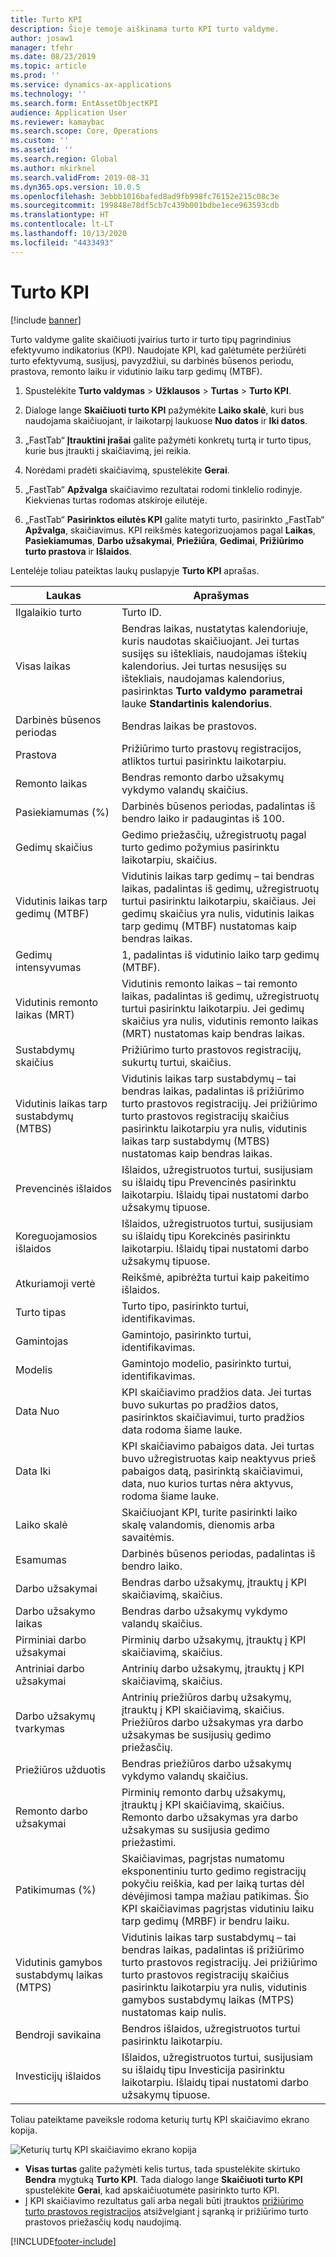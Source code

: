 ```yaml
---
title: Turto KPI
description: Šioje temoje aiškinama turto KPI turto valdyme.
author: josaw1
manager: tfehr
ms.date: 08/23/2019
ms.topic: article
ms.prod: ''
ms.service: dynamics-ax-applications
ms.technology: ''
ms.search.form: EntAssetObjectKPI
audience: Application User
ms.reviewer: kamaybac
ms.search.scope: Core, Operations
ms.custom: ''
ms.assetid: ''
ms.search.region: Global
ms.author: mkirknel
ms.search.validFrom: 2019-08-31
ms.dyn365.ops.version: 10.0.5
ms.openlocfilehash: 3ebbb1016bafed8ad9fb998fc76152e215c08c3e
ms.sourcegitcommit: 199848e78df5cb7c439b001bdbe1ece963593cdb
ms.translationtype: HT
ms.contentlocale: lt-LT
ms.lasthandoff: 10/13/2020
ms.locfileid: "4433493"
---
```

# <a name="asset-kpis"></a>Turto KPI

[!include [banner](../../includes/banner.md)]

 

Turto valdyme galite skaičiuoti įvairius turto ir turto tipų pagrindinius efektyvumo indikatorius (KPI). Naudojate KPI, kad galėtumėte peržiūrėti turto efektyvumą, susijusį, pavyzdžiui, su darbinės būsenos periodu, prastova, remonto laiku ir vidutinio laiku tarp gedimų (MTBF).

1. Spustelėkite **Turto valdymas** > **Užklausos** > **Turtas** > **Turto KPI**.

2. Dialoge lange **Skaičiuoti turto KPI** pažymėkite **Laiko skalė**, kuri bus naudojama skaičiuojant, ir laikotarpį laukuose **Nuo datos** ir **Iki datos**. 

3. „FastTab“ **Įtrauktini įrašai** galite pažymėti konkretų turtą ir turto tipus, kurie bus įtraukti į skaičiavimą, jei reikia.

4. Norėdami pradėti skaičiavimą, spustelėkite **Gerai**.

5. „FastTab“ **Apžvalga** skaičiavimo rezultatai rodomi tinklelio rodinyje. Kiekvienas turtas rodomas atskiroje eilutėje.

6. „FastTab“ **Pasirinktos eilutės KPI** galite matyti turto, pasirinkto „FastTab“ **Apžvalga**, skaičiavimus. KPI reikšmės kategorizuojamos pagal **Laikas**, **Pasiekiamumas**, **Darbo užsakymai**, **Priežiūra**, **Gedimai**, **Prižiūrimo turto prastova** ir **Išlaidos**.

Lentelėje toliau pateiktas laukų puslapyje **Turto KPI** aprašas.

| Laukas                   | Aprašymas                                                                                                                                                                                                                                                                                           |
|-------------------------|-------------------------------------------------------------------------------------------------------------------------------------------------------------------------------------------------------------------------------------------------------------------------------------------------------|
| Ilgalaikio turto                   | Turto ID.                                                                                                                                                                                                                                                                                             |
| Visas laikas              | Bendras laikas, nustatytas kalendoriuje, kuris naudotas skaičiuojant. Jei turtas susijęs su ištekliais, naudojamas ištekių kalendorius. Jei turtas nesusijęs su ištekliais, naudojamas kalendorius, pasirinktas **Turto valdymo parametrai** lauke **Standartinis kalendorius**. |
| Darbinės būsenos periodas                  | Bendras laikas be prastovos.                                                                                                                                                                                                                                                                            |
| Prastova                | Prižiūrimo turto prastovų registracijos, atliktos turtui pasirinktu laikotarpiu.                                                                                                                                                                                                                              |
| Remonto laikas             | Bendras remonto darbo užsakymų vykdymo valandų skaičius.                                                                                                                                                                                                                                            |
| Pasiekiamumas (%)          | Darbinės būsenos periodas, padalintas iš bendro laiko ir padaugintas iš 100.                                                                                                                                                                                                                                                   |
| Gedimų skaičius        | Gedimo priežasčių, užregistruotų pagal turto gedimo požymius pasirinktu laikotarpiu, skaičius.                                                                                                                                                                                                             |
| Vidutinis laikas tarp gedimų (MTBF)                    | Vidutinis laikas tarp gedimų – tai bendras laikas, padalintas iš gedimų, užregistruotų turtui pasirinktu laikotarpiu, skaičiaus. Jei gedimų skaičius yra nulis, vidutinis laikas tarp gedimų (MTBF) nustatomas kaip bendras laikas.                                                                                                                   |
| Gedimų intensyvumas               | 1, padalintas iš vidutinio laiko tarp gedimų (MTBF).                                                                                                                                                                                                                                                                                    |
| Vidutinis remonto laikas (MRT)                     | Vidutinis remonto laikas – tai remonto laikas, padalintas iš gedimų, užregistruotų turtui pasirinktu laikotarpiu. Jei gedimų skaičius yra nulis, vidutinis remonto laikas (MRT) nustatomas kaip bendras laikas.                                                                                                                           |
| Sustabdymų skaičius         | Prižiūrimo turto prastovos registracijų, sukurtų turtui, skaičius.                                                                                                                                                                                                                                     |
| Vidutinis laikas tarp sustabdymų (MTBS)                    | Vidutinis laikas tarp sustabdymų – tai bendras laikas, padalintas iš prižiūrimo turto prastovos registracijų. Jei prižiūrimo turto prastovos registracijų skaičius pasirinktu laikotarpiu yra nulis, vidutinis laikas tarp sustabdymų (MTBS) nustatomas kaip bendras laikas.                                                                                      |
| Prevencinės išlaidos         | Išlaidos, užregistruotos turtui, susijusiam su išlaidų tipu Prevencinės pasirinktu laikotarpiu. Išlaidų tipai nustatomi darbo užsakymų tipuose.                                                                                                                                                                       |
| Koreguojamosios išlaidos         | Išlaidos, užregistruotos turtui, susijusiam su išlaidų tipu Korekcinės pasirinktu laikotarpiu. Išlaidų tipai nustatomi darbo užsakymų tipuose.                                                                                                                                                                       |
| Atkuriamoji vertė       | Reikšmė, apibrėžta turtui kaip pakeitimo išlaidos.                                                                                                                                                                                                                                                  |
| Turto tipas             | Turto tipo, pasirinkto turtui, identifikavimas.                                                                                                                                                                                                                                             |
| Gamintojas           | Gamintojo, pasirinkto turtui, identifikavimas.                                                                                                                                                                                                                                                 |
| Modelis                   | Gamintojo modelio, pasirinkto turtui, identifikavimas.                                                                                                                                                                                                                                           |
| Data Nuo               | KPI skaičiavimo pradžios data. Jei turtas buvo sukurtas po pradžios datos, pasirinktos skaičiavimui, turto pradžios data rodoma šiame lauke.                                                                                                                                  |
| Data Iki                 | KPI skaičiavimo pabaigos data. Jei turtas buvo užregistruotas kaip neaktyvus prieš pabaigos datą, pasirinktą skaičiavimui, data, nuo kurios turtas nėra aktyvus, rodoma šiame lauke.                                                                                               |
| Laiko skalė              | Skaičiuojant KPI, turite pasirinkti laiko skalę valandomis, dienomis arba savaitėmis.                                                                                                                                                                                                            |
| Esamumas            | Darbinės būsenos periodas, padalintas iš bendro laiko.                                                                                                                                                                                                                                                                         |
| Darbo užsakymai             | Bendras darbo užsakymų, įtrauktų į KPI skaičiavimą, skaičius.                                                                                                                                                                                                                                          |
| Darbo užsakymo laikas         | Bendras darbo užsakymų vykdymo valandų skaičius.                                                                                                                                                                                                                                               |
| Pirminiai darbo užsakymai     | Pirminių darbo užsakymų, įtrauktų į KPI skaičiavimą, skaičius.                                                                                                                                                                                                                                        |
| Antriniai darbo užsakymai   | Antrinių darbo užsakymų, įtrauktų į KPI skaičiavimą, skaičius.                                                                                                                                                                                                                                      |
| Darbo užsakymų tvarkymas | Antrinių priežiūros darbų užsakymų, įtrauktų į KPI skaičiavimą, skaičius. Priežiūros darbo užsakymas yra darbo užsakymas be susijusių gedimo priežasčių.                                                                                                                                                             |
| Priežiūros užduotis        | Bendras priežiūros darbo užsakymų vykdymo valandų skaičius.                                                                                                                                                                                                                                       |
| Remonto darbo užsakymai      | Pirminių remonto darbų užsakymų, įtrauktų į KPI skaičiavimą, skaičius. Remonto darbo užsakymas yra darbo užsakymas su susijusia gedimo priežastimi.                                                                                                                                                                        |
| Patikimumas (%)           | Skaičiavimas, pagrįstas numatomu eksponentiniu turto gedimo registracijų pokyčiu reiškia, kad per laiką turtas dėl dėvėjimosi tampa mažiau patikimas. Šio KPI skaičiavimas pagrįstas vidutiniu laiku tarp gedimų (MRBF) ir bendru laiku.                                                            |
| Vidutinis gamybos sustabdymų laikas (MTPS)                    | Vidutinis laikas tarp sustabdymų – tai bendras laikas, padalintas iš prižiūrimo turto prastovos registracijų. Jei prižiūrimo turto prastovos registracijų skaičius pasirinktu laikotarpiu yra nulis, vidutinis gamybos sustabdymų laikas (MTPS) nustatomas kaip nulis.                                                                               |
| Bendroji savikaina              | Bendros išlaidos, užregistruotos turtui pasirinktu laikotarpiu.                                                                                                                                                                                                                                              |
| Investicijų išlaidos         | Išlaidos, užregistruotos turtui, susijusiam su išlaidų tipu Investicija pasirinktu laikotarpiu. Išlaidų tipai nustatomi darbo užsakymų tipuose.                                                                                                                                                                       |

Toliau pateiktame paveiksle rodoma keturių turtų KPI skaičiavimo ekrano kopija.

![Keturių turtų KPI skaičiavimo ekrano kopija](media/11-controlling-and-reporting.png)

- **Visas turtas** galite pažymėti kelis turtus, tada spustelėkite skirtuko **Bendra** mygtuką **Turto KPI**. Tada dialogo lange **Skaičiuoti turto KPI** spustelėkite **Gerai**, kad apskaičiuotumėte pasirinkto turto KPI.  
- Į KPI skaičiavimo rezultatus gali arba negali būti įtrauktos [prižiūrimo turto prastovos registracijos](../work-orders/maintenance-downtime.md) atsižvelgiant į sąranką ir prižiūrimo turto prastovos priežasčių kodų naudojimą. 



[!INCLUDE[footer-include](../../../includes/footer-banner.md)]